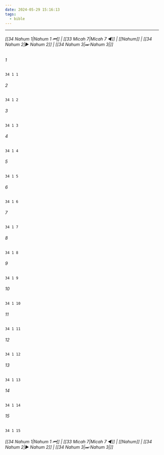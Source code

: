 ```yaml
---
date: 2024-05-29 15:16:13
tags:
  - bible
---
```

___

###### [[34 Nahum 1|Nahum 1 ⏮]] | [[33 Micah 7|Micah 7 ◀]] | [[Nahum]] | [[34 Nahum 2|▶ Nahum 2]] | [[34 Nahum 3|⏭ Nahum 3|]]

###### 1
``` verse
34 1 1 
```
###### 2
``` verse
34 1 2 
```
###### 3
``` verse
34 1 3 
```
###### 4
``` verse
34 1 4 
```
###### 5
``` verse
34 1 5 
```
###### 6
``` verse
34 1 6 
```
###### 7
``` verse
34 1 7 
```
###### 8
``` verse
34 1 8 
```
###### 9
``` verse
34 1 9 
```
###### 10
``` verse
34 1 10 
```
###### 11
``` verse
34 1 11 
```
###### 12
``` verse
34 1 12 
```
###### 13
``` verse
34 1 13 
```
###### 14
``` verse
34 1 14 
```
###### 15
``` verse
34 1 15 
```

###### [[34 Nahum 1|Nahum 1 ⏮]] | [[33 Micah 7|Micah 7 ◀]] | [[Nahum]] | [[34 Nahum 2|▶ Nahum 2]] | [[34 Nahum 3|⏭ Nahum 3|]]

